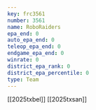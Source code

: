 ```yaml
---
key: frc3561
number: 3561
name: RoboRaiders
epa_end: 0
auto_epa_end: 0
teleop_epa_end: 0
endgame_epa_end: 0
winrate: 0
district_epa_rank: 0
district_epa_percentile: 0
type: Team
---
```

[[2025txbel]]
[[2025txsan]]
